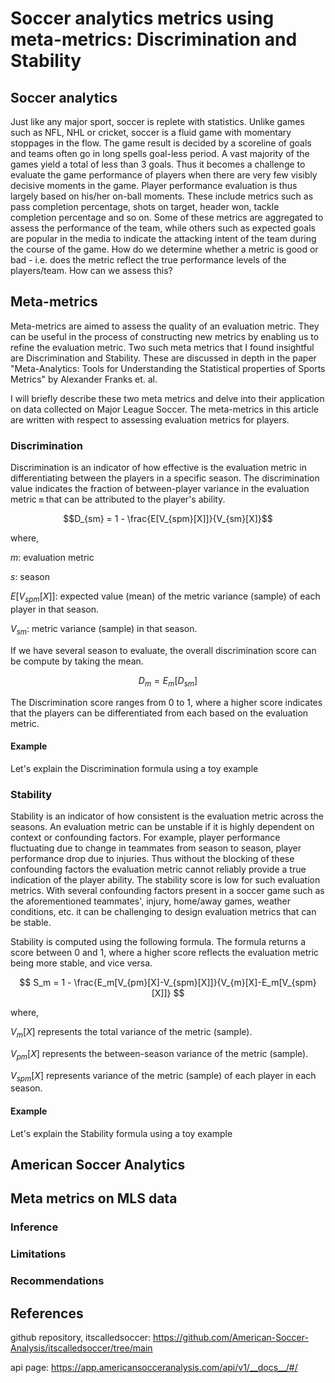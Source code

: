 # Soccer analytics metrics using meta-metrics: Discrimination and Stability

## Soccer analytics

Just like any major sport, soccer is replete with statistics. Unlike games such as NFL, NHL or cricket, soccer is a fluid game with momentary stoppages in the flow. The game result is decided by a scoreline of goals and teams often go in long spells goal-less period. A vast majority of the games yield a total of less than 3 goals. Thus it becomes a challenge to evaluate the game performance of players when there are very few visibly decisive moments in the game. Player performance evaluation is thus largely based on his/her on-ball moments. These include metrics such as pass completion percentage, shots on target, header won, tackle completion percentage and so on. Some of these metrics are aggregated to assess the performance of the team, while others such as expected goals are popular in the media to indicate the attacking intent of the team during the course of the game. How do we determine whether a metric is good or bad - i.e. does the metric reflect the true performance levels of the players/team. How can we assess this? 

## Meta-metrics

Meta-metrics are aimed to assess the quality of an evaluation metric. They can be useful in the process of constructing new metrics by enabling us to refine the evaluation metric. Two such meta metrics that I found insightful are Discrimination and Stability. These are discussed in depth in the paper "Meta-Analytics: Tools for Understanding the Statistical properties of Sports Metrics" by Alexander Franks et. al.

I will briefly describe these two meta metrics and delve into their application on data collected on Major League Soccer. The meta-metrics in this article are written with respect to assessing evaluation metrics for players.

### Discrimination

Discrimination is an indicator of how effective is the evaluation metric in differentiating between the players in a specific season. The discrimination value indicates the fraction of between-player variance in the evaluation metric `m` that can be attributed to the player's ability.


$$D_{sm} = 1 - \frac{E[V_{spm}[X]]}{V_{sm}[X]}$$

where,

$m$: evaluation metric

$s$: season

$E[V_{spm}[X]]$: expected value (mean) of the metric variance (sample) of each player in that season.

$V_{sm}$: metric variance (sample) in that season.

If we have several season to evaluate, the overall discrimination score  can be compute by taking the mean.

$$D_{m} = E_m[D_{sm}]$$ 

The Discrimination score ranges from 0 to 1, where a higher score indicates that the players can be differentiated from each based on the evaluation metric.


#### Example

Let's explain the Discrimination formula using a toy example


### Stability

Stability is an indicator of how consistent is the evaluation metric across the seasons. An evaluation metric can be unstable if it is highly dependent on context or confounding factors. For example, player performance fluctuating due to change in teammates from season to season, player performance drop due to injuries. Thus without the blocking of these confounding factors the evaluation metric cannot reliably provide a true indication of the player ability. The stability score is low for such evaluation metrics. With several confounding factors present in a soccer game such as the aforementioned teammates', injury, home/away games, weather conditions, etc. it can be challenging to design evaluation metrics that can be stable.

Stability is computed using the following formula. The formula returns a score between 0 and 1, where a higher score reflects the evaluation metric being more stable, and vice versa.

$$ S_m = 1 - \frac{E_m[V_{pm}[X]-V_{spm}[X]]}{V_{m}[X]-E_m[V_{spm}[X]]} $$

where,

$V_m[X]$ represents the total variance of the metric (sample).

$V_{pm}[X]$ represents the between-season variance of the metric (sample).

$V_{spm}[X]$ represents variance of the metric (sample) of each player in each season.


#### Example

Let's explain the Stability formula using a toy example

## American Soccer Analytics

## Meta metrics on MLS data


### Inference

### Limitations

### Recommendations

## References
github repository, itscalledsoccer: https://github.com/American-Soccer-Analysis/itscalledsoccer/tree/main

api page: https://app.americansocceranalysis.com/api/v1/__docs__/#/
